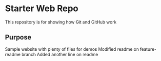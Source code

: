 # Starter Web Repo

This repository is for showing how Git and GitHub work

## Purpose

Sample website with plenty of files for demos
Modified readme on feature-readme branch
Added another line on readme